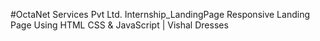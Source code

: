 #OctaNet Services Pvt Ltd. Internship_LandingPage
Responsive Landing Page Using HTML CSS &amp; JavaScript | Vishal Dresses
